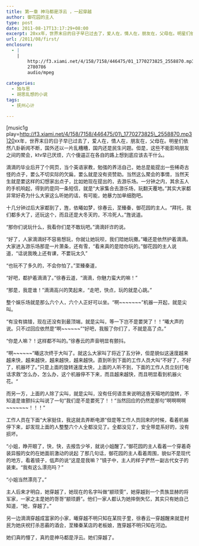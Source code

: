 ```yaml
---
title: 第一章 神马都是浮云 ，一起穿越
author: 御花园的主人
type: post
date: 2011-08-17T13:17:29+08:00
excerpt: 20xx年，世界末日的日子早已过去了，爱人在，情人在，朋友在，父母在。明星们依然八卦新闻不断，国外还以一片乱糟糟，国内还是民生问题。但是，这些不能影响朋友之间的聚会，ktv早已厌烦，六个傻逼正在各自的路上想到底应该去干什么。
url: /2011/08/first/
enclosure:
  - |
    |
        http://f3.xiami.net/4/158/7158/446475/01_1770273825_2558870.mp3
        2780786
        audio/mpeg
        
categories:
  - 独与思
  - 胡思乱想的小说
tags:
  - 抚州心计

---
```

[music1g play=http://f3.xiami.net/4/158/7158/446475/01\_1770273825\_2558870.mp3]20<span style="font-size: small;">xx年，世界末日的日子早已过去了，爱人在，情人在，朋友在，父母在。明星们依然八卦新闻不断，国外还以一片乱糟糟，国内还是民生问题。但是，这些不能影响朋友之间的聚会，ktv早已厌烦，六个傻逼正在各自的路上想到底应该去干什么。</span>

<span style="font-size: small;">滴滴的毕业后开了个网页，当个英语家教，勉强的养活自己，她总是能提出一些稀奇古怪的点子，要么不切实际的欠扁，要么就是没有资赞助。当然这么聚会的事情，当然天生就是要这样的幻想家出点子，比如她现在提出的，去游乐场。一分钟之内，其余五人的手机响起，得到的是同一条短信，就是“大家集合去游乐场，玩翻天覆地。”其实大家都非常好奇为什么大家这么听她的话，有可能，她暴力加单细胞吧。</span>

<span style="font-size: small;">十几分钟过后大家都到了，旌，依曦如梦，徐春云，至臻秦，御花园的主人。“拜托，我们都多大了，还玩这个，而且还是大冬天的，不冷死人。”旌说道。</span>

<span style="font-size: small;">“那你们说玩什么，我看你们是不敢玩吧。”滴滴奸诈的说。</span>

<span style="font-size: small;">“好了，人家滴滴好不容易想玩，你就让她玩呗，我们陪她玩撒。”曦还是依然护着滴滴。大家进入游乐场那是一片萧条，还有雪，“看来真的是陪你玩的。”御花园的主人说道，“话说我晚上还有课，不要玩太久”</span>

<span style="font-size: small;">“也玩不了多久的，不会你怕了。”至臻秦道，</span>

<span style="font-size: small;">“好吧，都护着滴滴了。”徐春云道，“滴滴，你魅力蛮大的嘛！”</span>

<span style="font-size: small;">“那是，我是谁！”滴滴高兴的笑起来，“走吧，快点，玩的就是心跳。”</span>

<span style="font-size: small;">整个娱乐场就是那么六个人，六个人正好可以坐。“啊~~~~~~~”机器一开起，就是尖叫。</span>

<span style="font-size: small;">“有没有搞错，现在还没有到最顶端，就是尖叫，等一下岂不是要哭了！！”曦大声的说。只不过回应依然是“啊~~~~~~”“好吧，我服了你们了，不就是高了点。”</span>

<span style="font-size: small;">&#8220;你是人嘛？！这样都不叫的。”徐春云的声音明显有颤抖。</span>

<span style="font-size: small;">“啊~~~~~~”曦这次终于大叫了。就这么大家叫了将近了五分钟，但是貌似这速度越来越来快，越来越快，越来越快，越来越快。直到听到下面的工作人员大叫“不好了，不好了，机器坏了。”只是上面的旋转速度太快，上面的人听不到，下面的工作人员立刻打电话求救”怎么办，怎么办，这个机器停不下来，而且越来越快，而且明显看到机器火花。“</span>

<span style="font-size: small;">而另一方，上面的人除了尖叫，就是尖叫，没有任何语言来说明这昏天暗地的旋转，不知道是谁颤抖尖叫说了一句”我们是不是要死了！！“当然回应的仍然是那句”啊啊啊啊~~~~~~~！！！“</span>

<span style="font-size: small;">工作人员在下面“大家挺住，我这就去弄断电源”但是等工作人员回来的时候，看着机器停下来，却发现上面的人整整六个人全都没见了。全都没见了，安全带是系好的，没有损坏。</span>

<span style="font-size: small;">&#8220;小姐，睁开眼了，快，快，去报告少爷，就说小姐醒了。”御花园的主人看着一个穿着奇装异服的女的在她面前激动的说起 了那几句话，御花园的主人看着周围，貌似不是现代的地方，看着镜子，低声的说“这是是我嘛？”镜子中，主人的样子俨然一副古代女子的装束。“我有这么漂亮吗？”</span>

<span style="font-size: small;">“小姐当然漂亮了。”</span>

<span style="font-size: small;">主人后来才明白，她穿越了，她现在的名字叫做“颛顼雯”，她穿越到一个贵族显赫的将军家，一家之主是她的哥哥“颛顼爵”。他们一家人都认为她摔倒失忆，其实只有她自己知道，“她，穿越了。”</span>

<span style="font-size: small;">另一边滴滴穿越成富家的小家，曦穿越不明只知在某院子里，徐春云一穿越醒来就是村民为她庆祝打杀恶霸的酒会，至臻秦某店的老板娘，旌穿越不明只知在河边。</span>

<span style="font-size: small;">她们真的懵了，真的是神马都是浮云。她们穿越了。</span>
